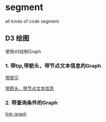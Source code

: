 # segment
all kinds of code segment

## D3 绘图
使用d3绘制Graph 
### 1. 带tip,带箭头，带节点文本信息的Graph
[带提示](https://github.com/sven0726/segment/blob/master/directed-graph/test.html)

[带箭头，带节点文本信息](https://github.com/sven0726/segment/blob/master/directed-graph/index.html)

### 2. 带查询条件的Graph 
[link-graph](https://github.com/sven0726/segment/tree/master/link-graph)


